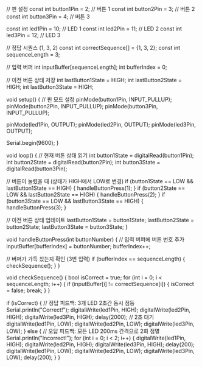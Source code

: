 // 핀 설정
const int button1Pin = 2; // 버튼 1
const int button2Pin = 3; // 버튼 2
const int button3Pin = 4; // 버튼 3

const int led1Pin = 10; // LED 1
const int led2Pin = 11; // LED 2
const int led3Pin = 12; // LED 3

// 정답 시퀀스 (1, 3, 2)
const int correctSequence[] = {1, 3, 2};
const int sequenceLength = 3;

// 입력 버퍼
int inputBuffer[sequenceLength];
int bufferIndex = 0;

// 이전 버튼 상태 저장
int lastButton1State = HIGH;
int lastButton2State = HIGH;
int lastButton3State = HIGH;

void setup() {
  // 핀 모드 설정
  pinMode(button1Pin, INPUT_PULLUP);
  pinMode(button2Pin, INPUT_PULLUP);
  pinMode(button3Pin, INPUT_PULLUP);
  
  pinMode(led1Pin, OUTPUT);
  pinMode(led2Pin, OUTPUT);
  pinMode(led3Pin, OUTPUT);
  
  Serial.begin(9600);
}

void loop() {
  // 현재 버튼 상태 읽기
  int button1State = digitalRead(button1Pin);
  int button2State = digitalRead(button2Pin);
  int button3State = digitalRead(button3Pin);
  
  // 버튼이 눌렸을 때 (상태가 HIGH에서 LOW로 변경)
  if (button1State == LOW && lastButton1State == HIGH) {
    handleButtonPress(1);
  }
  if (button2State == LOW && lastButton2State == HIGH) {
    handleButtonPress(2);
  }
  if (button3State == LOW && lastButton3State == HIGH) {
    handleButtonPress(3);
  }
  
  // 이전 버튼 상태 업데이트
  lastButton1State = button1State;
  lastButton2State = button2State;
  lastButton3State = button3State;
}

void handleButtonPress(int buttonNumber) {
  // 입력 버퍼에 버튼 번호 추가
  inputBuffer[bufferIndex] = buttonNumber;
  bufferIndex++;
  
  // 버퍼가 가득 찼는지 확인 (3번 입력)
  if (bufferIndex == sequenceLength) {
    checkSequence();
  }
}

void checkSequence() {
  bool isCorrect = true;
  for (int i = 0; i < sequenceLength; i++) {
    if (inputBuffer[i] != correctSequence[i]) {
      isCorrect = false;
      break;
    }
  }
  
  if (isCorrect) {
    // 정답 피드백: 3개 LED 2초간 동시 점등
    Serial.println("Correct!");
    digitalWrite(led1Pin, HIGH);
    digitalWrite(led2Pin, HIGH);
    digitalWrite(led3Pin, HIGH);
    delay(2000); // 2초 대기
    digitalWrite(led1Pin, LOW);
    digitalWrite(led2Pin, LOW);
    digitalWrite(led3Pin, LOW);
  } else {
    // 오답 피드백: 모든 LED 200ms 간격으로 2회 점멸
    Serial.println("Incorrect!");
    for (int i = 0; i < 2; i++) {
      digitalWrite(led1Pin, HIGH);
      digitalWrite(led2Pin, HIGH);
      digitalWrite(led3Pin, HIGH);
      delay(200);
      digitalWrite(led1Pin, LOW);
      digitalWrite(led2Pin, LOW);
      digitalWrite(led3Pin, LOW);
      delay(200);
    }
  }
